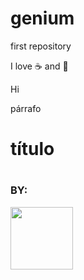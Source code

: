 # genium
first repository

I love :coffee: and :pizza:

Hi

<p>párrafo</p>

<h1>título<h1>

<h3>BY:</h3>
  <img src="http://genium.co/gif_genium.gif" height="100">
  
